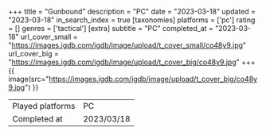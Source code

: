 +++
title = "Gunbound"
description = "PC"
date = "2023-03-18"
updated = "2023-03-18"
in_search_index = true
[taxonomies]
platforms = ['pc']
rating = []
genres = ['tactical']
[extra]
subtitle = "PC"
completed_at = "2023-03-18"
url_cover_small = "https://images.igdb.com/igdb/image/upload/t_cover_small/co48y9.jpg"
url_cover_big = "https://images.igdb.com/igdb/image/upload/t_cover_big/co48y9.jpg"
+++
{{ image(src="https://images.igdb.com/igdb/image/upload/t_cover_big/co48y9.jpg") }}

|              |            |
| ------------ | ---------- |
| Played platforms    | PC |
| Completed at | 2023/03/18 |


